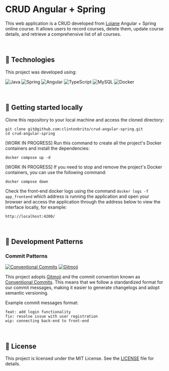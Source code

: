 # CRUD Angular + Spring

This web application is a CRUD developed from [Loiane](https://github.com/loiane) Angular + Spring online course. It allows users to record courses, delete them, update course details, and retrieve a comprehensive list of all courses.

<br>

## 🧪 Technologies

This project was developed using:

  ![Java](https://img.shields.io/badge/java-%23ED8B00.svg?style=for-the-badge&logo=openjdk&logoColor=white)
  ![Spring](https://img.shields.io/badge/spring-%236DB33F.svg?style=for-the-badge&logo=spring&logoColor=white)
  ![Angular](https://img.shields.io/badge/angular-%23DD0031.svg?style=for-the-badge&logo=angular&logoColor=white)
  ![TypeScript](https://img.shields.io/badge/typescript-%23007ACC.svg?style=for-the-badge&logo=typescript&logoColor=white)
  ![MySQL](https://img.shields.io/badge/MySQL-005C84?style=for-the-badge&logo=mysql&logoColor=white)
  ![Docker](https://img.shields.io/badge/docker-%230db7ed.svg?style=for-the-badge&logo=docker&logoColor=white)

<br>

## 🚀 Getting started locally

<p style>Clone this repository to your local machine and access the cloned directory:</p>

<pre><code>git clone git@github.com:clintonbrito/crud-angular-spring.git
cd crud-angular-spring</code></pre>

<p>[WORK IN PROGRESS] Run this command to create all the project's Docker containers and install the dependencies:</p>

<pre><code>docker compose up -d</code></pre>

<p>[WORK IN PROGRESS] If you need to stop and remove the project's Docker containers, you can use the following command:</p>

<pre><code>docker compose down</code></pre>

Check the front-end docker logs using the command `docker logs -f app_frontend` which address is running the application and open your browser and access the application through the address below to view the interface locally, for example:

<pre><code>http://localhost:4200/</code></pre>

<br>

## 🎨 Development Patterns

### Commit Patterns

[![Conventional Commits](https://img.shields.io/badge/Conventional%20Commits-1.0.0-%23FE5196?logo=conventionalcommits&logoColor=white)](https://conventionalcommits.org)
<a href="https://gitmoji.dev">
  <img
    src="https://img.shields.io/badge/gitmoji-%20😜%20😍-FFDD67.svg?style=flat-square"
    alt="Gitmoji"
  />
</a>

This project adopts [Gitmoji](https://github.com/carloscuesta/gitmoji) and the commit convention known as [Conventional Commits](https://www.conventionalcommits.org/). This means that we follow a standardized format for our commit messages, making it easier to generate changelogs and adopt semantic versioning.

Example commit messages format:

<pre><code>feat: add login functionality
fix: resolve issue with user registration
wip: connecting back-end to front-end</code></pre>

<br>

## 📝 License
This project is licensed under the MIT License. See the <a target="_blank" rel="noopener" href="https://github.com/clintonbrito/crud-angular-spring/blob/main/LICENSE">LICENSE</a> file for details.
